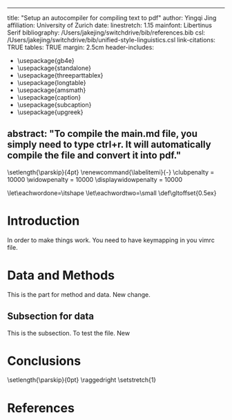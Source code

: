 
---
title: "Setup an autocompiler for compiling text to pdf"
author: Yingqi Jing
affiliation: University of Zurich
date:
linestretch: 1.15
mainfont: Libertinus Serif
bibliography: /Users/jakejing/switchdrive/bib/references.bib
csl: /Users/jakejing/switchdrive/bib/unified-style-linguistics.csl
link-citations: TRUE
tables: TRUE
margin: 2.5cm
header-includes:
  - \usepackage{gb4e}
  - \usepackage{standalone}
  - \usepackage{threeparttablex}
  - \usepackage{longtable}
  - \usepackage{amsmath}
  - \usepackage{caption}
  - \usepackage{subcaption}
  - \usepackage{upgreek}


abstract: "To compile the main.md file, you simply need to type ctrl+r. It will automatically compile the file and convert it into pdf."
---


\setlength{\parskip}{4pt}
\renewcommand{\labelitemi}{-}
\clubpenalty = 10000
\widowpenalty = 10000
\displaywidowpenalty = 10000

\let\eachwordone=\itshape
\let\eachwordtwo=\small
\def\gltoffset{0.5ex}




# Introduction

In order to make things work. You need to have keymapping in you vimrc file.


# Data and Methods

This is the part for method and data. New change.

## Subsection for data

This is the subsection. To test the file. New


# Conclusions



\setlength{\parskip}{0pt}
\raggedright
\setstretch{1}


# References


